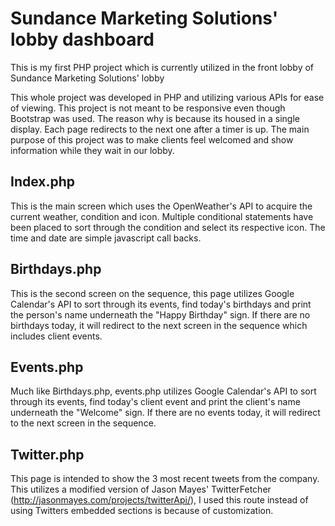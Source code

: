 Sundance Marketing Solutions' lobby dashboard
=============================================

This is my first PHP project which is currently utilized in the front lobby of Sundance Marketing Solutions' lobby

This whole project was developed in PHP and utilizing various APIs for ease of viewing. This project is not meant to be responsive even though Bootstrap was used. The reason why is because its housed in a single display. Each page redirects to the next one after a timer is up. The main purpose of this project was to make clients feel welcomed and show information while they wait in our lobby.

## Index.php

This is the main screen which uses the OpenWeather's API to acquire the current weather, condition and icon. Multiple conditional statements have been placed to sort through the condition and select its respective icon.
The time and date are simple javascript call backs.


## Birthdays.php

This is the second screen on the sequence, this page utilizes Google Calendar's API to sort through its events, find today's birthdays and print the person's name underneath the "Happy Birthday" sign. If there are no birthdays today, it will redirect to the next screen in the sequence which includes client events.

## Events.php

Much like Birthdays.php, events.php utilizes Google Calendar's API to sort through its events, find today's client event and print the client's name underneath the "Welcome" sign. If there are no events today, it will redirect to the next screen in the sequence.

## Twitter.php

This page is intended to show the 3 most recent tweets from the company. This utilizes a modified version of Jason Mayes' TwitterFetcher (http://jasonmayes.com/projects/twitterApi/), I used this route instead of using Twitters embedded sections is because of customization.

